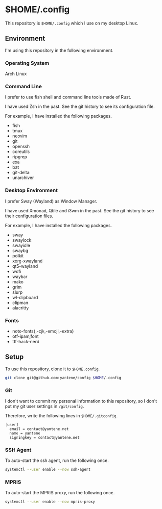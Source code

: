 # $HOME/.config

This repository is `$HOME/.config` which I use on my desktop Linux.

## Environment

I'm using this repository in the following environment.

### Operating System

Arch Linux

### Command Line

I prefer to use fish shell and command line tools made of Rust.

I have used Zsh in the past.
See the git history to see its configuration file.

For example, I have installed the following packages.

- fish
- tmux
- neovim
- git
- openssh
- coreutils
- ripgrep
- exa
- bat
- git-delta
- unarchiver

### Desktop Environment

I prefer Sway (Wayland) as Window Manager.

I have used Xmonad, Qtile and i3wm in the past.
See the git history to see their configuration files.

For example, I have installed the following packages.

- sway
- swaylock
- swayidle
- swaybg
- polkit
- xorg-xwayland
- qt5-wayland
- wofi
- waybar
- mako
- grim
- slurp
- wl-clipboard
- clipman
- alacritty

### Fonts

- noto-fonts{,-cjk,-emoji,-extra}
- otf-ipamjfont
- ttf-hack-nerd

## Setup

To use this repository, clone it to `$HOME.config`.

```bash
git clone git@github.com:yantene/config $HOME/.config
```

### Git

I don't want to commit my personal information to this repository,
so I don't put my git user settings in `/git/config`.

Therefore, write the following lines in `$HOME/.gitconfig`.

```
[user]
  email = contact@yantene.net
  name = yantene
  signingkey = contact@yantene.net
```

### SSH Agent

To auto-start the ssh agent, run the following once.

```bash
systemctl --user enable --now ssh-agent
```

### MPRIS

To auto-start the MPRIS proxy, run the following once.

```bash
systemctl --user enable --now mpris-proxy
```
